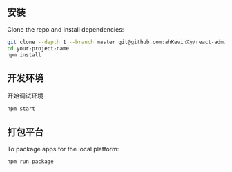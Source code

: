 
## 安装

Clone the repo and install dependencies:

```bash
git clone --depth 1 --branch master git@github.com:ahKevinXy/react-admin-electron.git your-project-name
cd your-project-name
npm install
```

## 开发环境

开始调试环境

```bash
npm start
```

## 打包平台

To package apps for the local platform:

```bash
npm run package
```
